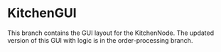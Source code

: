 # KitchenGUI

This branch contains the GUI layout for the KitchenNode. The updated version of this GUI with logic is in the order-processing branch. 
